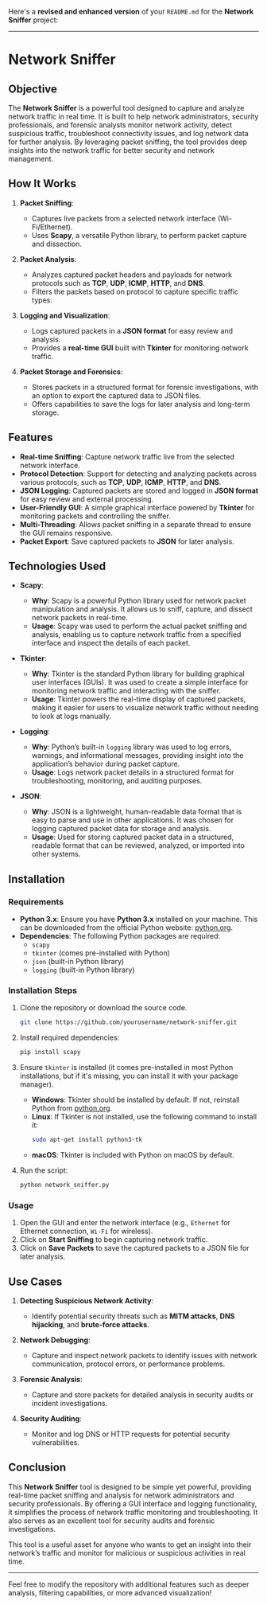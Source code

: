Here's a **revised and enhanced version** of your `README.md` for the **Network Sniffer** project:

---

# Network Sniffer

## Objective
The **Network Sniffer** is a powerful tool designed to capture and analyze network traffic in real time. It is built to help network administrators, security professionals, and forensic analysts monitor network activity, detect suspicious traffic, troubleshoot connectivity issues, and log network data for further analysis. By leveraging packet sniffing, the tool provides deep insights into the network traffic for better security and network management.

## How It Works
1. **Packet Sniffing**: 
   - Captures live packets from a selected network interface (Wi-Fi/Ethernet).
   - Uses **Scapy**, a versatile Python library, to perform packet capture and dissection.
   
2. **Packet Analysis**: 
   - Analyzes captured packet headers and payloads for network protocols such as **TCP**, **UDP**, **ICMP**, **HTTP**, and **DNS**.
   - Filters the packets based on protocol to capture specific traffic types.

3. **Logging and Visualization**: 
   - Logs captured packets in a **JSON format** for easy review and analysis.
   - Provides a **real-time GUI** built with **Tkinter** for monitoring network traffic.

4. **Packet Storage and Forensics**: 
   - Stores packets in a structured format for forensic investigations, with an option to export the captured data to JSON files.
   - Offers capabilities to save the logs for later analysis and long-term storage.

## Features
- **Real-time Sniffing**: Capture network traffic live from the selected network interface.
- **Protocol Detection**: Support for detecting and analyzing packets across various protocols, such as **TCP**, **UDP**, **ICMP**, **HTTP**, and **DNS**.
- **JSON Logging**: Captured packets are stored and logged in **JSON format** for easy review and external processing.
- **User-Friendly GUI**: A simple graphical interface powered by **Tkinter** for monitoring packets and controlling the sniffer.
- **Multi-Threading**: Allows packet sniffing in a separate thread to ensure the GUI remains responsive.
- **Packet Export**: Save captured packets to **JSON** for later analysis.

## Technologies Used

- **Scapy**:
  - **Why**: Scapy is a powerful Python library used for network packet manipulation and analysis. It allows us to sniff, capture, and dissect network packets in real-time.
  - **Usage**: Scapy was used to perform the actual packet sniffing and analysis, enabling us to capture network traffic from a specified interface and inspect the details of each packet.
  
- **Tkinter**:
  - **Why**: Tkinter is the standard Python library for building graphical user interfaces (GUIs). It was used to create a simple interface for monitoring network traffic and interacting with the sniffer.
  - **Usage**: Tkinter powers the real-time display of captured packets, making it easier for users to visualize network traffic without needing to look at logs manually.
  
- **Logging**:
  - **Why**: Python’s built-in `logging` library was used to log errors, warnings, and informational messages, providing insight into the application’s behavior during packet capture.
  - **Usage**: Logs network packet details in a structured format for troubleshooting, monitoring, and auditing purposes.
  
- **JSON**:
  - **Why**: JSON is a lightweight, human-readable data format that is easy to parse and use in other applications. It was chosen for logging captured packet data for storage and analysis.
  - **Usage**: Used for storing captured packet data in a structured, readable format that can be reviewed, analyzed, or imported into other systems.

## Installation

### Requirements
- **Python 3.x**: Ensure you have **Python 3.x** installed on your machine. This can be downloaded from the official Python website: [python.org](https://www.python.org/downloads/).
- **Dependencies**: The following Python packages are required:
  - `scapy`
  - `tkinter` (comes pre-installed with Python)
  - `json` (built-in Python library)
  - `logging` (built-in Python library)

### Installation Steps
1. Clone the repository or download the source code.
   ```bash
   git clone https://github.com/yourusername/network-sniffer.git
   ```
   
2. Install required dependencies:
   ```bash
   pip install scapy
   ```

3. Ensure `tkinter` is installed (it comes pre-installed in most Python installations, but if it's missing, you can install it with your package manager).
   
   - **Windows**: Tkinter should be installed by default. If not, reinstall Python from [python.org](https://www.python.org/downloads/).
   - **Linux**: If Tkinter is not installed, use the following command to install it:
     ```bash
     sudo apt-get install python3-tk
     ```
   - **macOS**: Tkinter is included with Python on macOS by default.

4. Run the script:
   ```bash
   python network_sniffer.py
   ```

### Usage
1. Open the GUI and enter the network interface (e.g., `Ethernet` for Ethernet connection, `Wi-Fi` for wireless).
2. Click on **Start Sniffing** to begin capturing network traffic.
3. Click on **Save Packets** to save the captured packets to a JSON file for later analysis.

## Use Cases
1. **Detecting Suspicious Network Activity**:
   - Identify potential security threats such as **MITM attacks**, **DNS hijacking**, and **brute-force attacks**.
   
2. **Network Debugging**:
   - Capture and inspect network packets to identify issues with network communication, protocol errors, or performance problems.
   
3. **Forensic Analysis**:
   - Capture and store packets for detailed analysis in security audits or incident investigations.
   
4. **Security Auditing**:
   - Monitor and log DNS or HTTP requests for potential security vulnerabilities.

## Conclusion
This **Network Sniffer** tool is designed to be simple yet powerful, providing real-time packet sniffing and analysis for network administrators and security professionals. By offering a GUI interface and logging functionality, it simplifies the process of network traffic monitoring and troubleshooting. It also serves as an excellent tool for security audits and forensic investigations.

This tool is a useful asset for anyone who wants to get an insight into their network’s traffic and monitor for malicious or suspicious activities in real time.

---

Feel free to modify the repository with additional features such as deeper analysis, filtering capabilities, or more advanced visualization!
